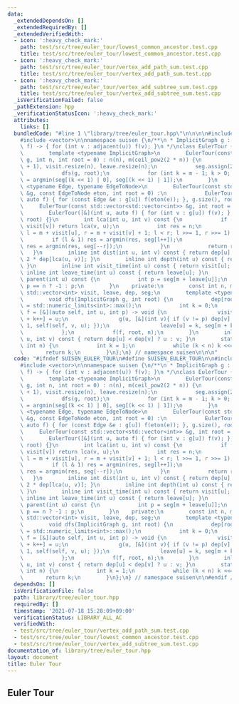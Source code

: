```yaml
---
data:
  _extendedDependsOn: []
  _extendedRequiredBy: []
  _extendedVerifiedWith:
  - icon: ':heavy_check_mark:'
    path: test/src/tree/euler_tour/lowest_common_ancestor.test.cpp
    title: test/src/tree/euler_tour/lowest_common_ancestor.test.cpp
  - icon: ':heavy_check_mark:'
    path: test/src/tree/euler_tour/vertex_add_path_sum.test.cpp
    title: test/src/tree/euler_tour/vertex_add_path_sum.test.cpp
  - icon: ':heavy_check_mark:'
    path: test/src/tree/euler_tour/vertex_add_subtree_sum.test.cpp
    title: test/src/tree/euler_tour/vertex_add_subtree_sum.test.cpp
  _isVerificationFailed: false
  _pathExtension: hpp
  _verificationStatusIcon: ':heavy_check_mark:'
  attributes:
    links: []
  bundledCode: "#line 1 \"library/tree/euler_tour.hpp\"\n\n\n\n#include <limits>\n\
    #include <vector>\n\nnamespace suisen {\n/**\n * ImplicitGraph g : (int u, auto\
    \ f) -> { for (int v : adjacent(u)) f(v); }\n */\nclass EulerTour {\n    public:\n\
    \        template <typename ImplicitGraph>\n        EulerTour(const ImplicitGraph\
    \ g, int n, int root = 0) : n(n), m(ceil_pow2(2 * n)) {\n            dep.resize(n\
    \ + 1), visit.resize(n), leave.resize(n);\n            seg.assign(2 * m, n);\n\
    \            dfs(g, root);\n            for (int k = m - 1; k > 0; --k) seg[k]\
    \ = argmin(seg[(k << 1) | 0], seg[(k << 1) | 1]);\n        }\n        template\
    \ <typename Edge, typename EdgeToNode>\n        EulerTour(const std::vector<std::vector<Edge>>\
    \ &g, const EdgeToNode eton, int root = 0) :\n            EulerTour([&](int u,\
    \ auto f) { for (const Edge &e : g[u]) f(eton(e)); }, g.size(), root) {}\n   \
    \     EulerTour(const std::vector<std::vector<int>> &g, int root = 0) :\n    \
    \        EulerTour([&](int u, auto f) { for (int v : g[u]) f(v); }, g.size(),\
    \ root) {}\n        int lca(int u, int v) const {\n            if (visit[u] >\
    \ visit[v]) return lca(v, u);\n            int res = n;\n            for (int\
    \ l = m + visit[u], r = m + visit[v] + 1; l < r; l >>= 1, r >>= 1) {\n       \
    \         if (l & 1) res = argmin(res, seg[l++]);\n                if (r & 1)\
    \ res = argmin(res, seg[--r]);\n            }\n            return res;\n     \
    \   }\n        inline int dist(int u, int v) const { return dep[u] + dep[v] -\
    \ 2 * dep[lca(u, v)]; }\n        inline int depth(int u) const { return dep[u];\
    \ }\n        inline int visit_time(int u) const { return visit[u]; }\n       \
    \ inline int leave_time(int u) const { return leave[u]; }\n        inline int\
    \ parent(int u) const {\n            int p = seg[m + leave[u]];\n            return\
    \ p == n ? -1 : p;\n        }\n    private:\n        const int n, m;\n       \
    \ std::vector<int> visit, leave, dep, seg;\n        template <typename ImplicitGraph>\n\
    \        void dfs(ImplicitGraph g, int root) {\n            dep[root] = 0, dep[n]\
    \ = std::numeric_limits<int>::max();\n            int k = 0;\n            auto\
    \ f = [&](auto self, int u, int p) -> void {\n                visit[u] = k, seg[m\
    \ + k++] = u;\n                g(u, [&](int v){ if (v != p) dep[v] = dep[u] +\
    \ 1, self(self, v, u); });\n                leave[u] = k, seg[m + k++] = p;\n\
    \            };\n            f(f, root, n);\n        }\n        inline int argmin(int\
    \ u, int v) const { return dep[u] < dep[v] ? u : v; }\n        static int ceil_pow2(const\
    \ int n) {\n            int k = 1;\n            while (k < n) k <<= 1;\n     \
    \       return k;\n        }\n};\n} // namespace suisen\n\n\n"
  code: "#ifndef SUISEN_EULER_TOUR\n#define SUISEN_EULER_TOUR\n\n#include <limits>\n\
    #include <vector>\n\nnamespace suisen {\n/**\n * ImplicitGraph g : (int u, auto\
    \ f) -> { for (int v : adjacent(u)) f(v); }\n */\nclass EulerTour {\n    public:\n\
    \        template <typename ImplicitGraph>\n        EulerTour(const ImplicitGraph\
    \ g, int n, int root = 0) : n(n), m(ceil_pow2(2 * n)) {\n            dep.resize(n\
    \ + 1), visit.resize(n), leave.resize(n);\n            seg.assign(2 * m, n);\n\
    \            dfs(g, root);\n            for (int k = m - 1; k > 0; --k) seg[k]\
    \ = argmin(seg[(k << 1) | 0], seg[(k << 1) | 1]);\n        }\n        template\
    \ <typename Edge, typename EdgeToNode>\n        EulerTour(const std::vector<std::vector<Edge>>\
    \ &g, const EdgeToNode eton, int root = 0) :\n            EulerTour([&](int u,\
    \ auto f) { for (const Edge &e : g[u]) f(eton(e)); }, g.size(), root) {}\n   \
    \     EulerTour(const std::vector<std::vector<int>> &g, int root = 0) :\n    \
    \        EulerTour([&](int u, auto f) { for (int v : g[u]) f(v); }, g.size(),\
    \ root) {}\n        int lca(int u, int v) const {\n            if (visit[u] >\
    \ visit[v]) return lca(v, u);\n            int res = n;\n            for (int\
    \ l = m + visit[u], r = m + visit[v] + 1; l < r; l >>= 1, r >>= 1) {\n       \
    \         if (l & 1) res = argmin(res, seg[l++]);\n                if (r & 1)\
    \ res = argmin(res, seg[--r]);\n            }\n            return res;\n     \
    \   }\n        inline int dist(int u, int v) const { return dep[u] + dep[v] -\
    \ 2 * dep[lca(u, v)]; }\n        inline int depth(int u) const { return dep[u];\
    \ }\n        inline int visit_time(int u) const { return visit[u]; }\n       \
    \ inline int leave_time(int u) const { return leave[u]; }\n        inline int\
    \ parent(int u) const {\n            int p = seg[m + leave[u]];\n            return\
    \ p == n ? -1 : p;\n        }\n    private:\n        const int n, m;\n       \
    \ std::vector<int> visit, leave, dep, seg;\n        template <typename ImplicitGraph>\n\
    \        void dfs(ImplicitGraph g, int root) {\n            dep[root] = 0, dep[n]\
    \ = std::numeric_limits<int>::max();\n            int k = 0;\n            auto\
    \ f = [&](auto self, int u, int p) -> void {\n                visit[u] = k, seg[m\
    \ + k++] = u;\n                g(u, [&](int v){ if (v != p) dep[v] = dep[u] +\
    \ 1, self(self, v, u); });\n                leave[u] = k, seg[m + k++] = p;\n\
    \            };\n            f(f, root, n);\n        }\n        inline int argmin(int\
    \ u, int v) const { return dep[u] < dep[v] ? u : v; }\n        static int ceil_pow2(const\
    \ int n) {\n            int k = 1;\n            while (k < n) k <<= 1;\n     \
    \       return k;\n        }\n};\n} // namespace suisen\n\n#endif // SUISEN_EULER_TOUR"
  dependsOn: []
  isVerificationFile: false
  path: library/tree/euler_tour.hpp
  requiredBy: []
  timestamp: '2021-07-18 15:28:09+09:00'
  verificationStatus: LIBRARY_ALL_AC
  verifiedWith:
  - test/src/tree/euler_tour/vertex_add_path_sum.test.cpp
  - test/src/tree/euler_tour/lowest_common_ancestor.test.cpp
  - test/src/tree/euler_tour/vertex_add_subtree_sum.test.cpp
documentation_of: library/tree/euler_tour.hpp
layout: document
title: Euler Tour
---
```

## Euler Tour